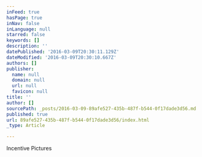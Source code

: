 ```yaml
---
inFeed: true
hasPage: true
inNav: false
inLanguage: null
starred: false
keywords: []
description: ''
datePublished: '2016-03-09T20:30:11.129Z'
dateModified: '2016-03-09T20:30:10.667Z'
authors: []
publisher:
  name: null
  domain: null
  url: null
  favicon: null
title: ''
author: []
sourcePath: _posts/2016-03-09-89afe527-435b-487f-b544-0f17dade3d56.md
published: true
url: 89afe527-435b-487f-b544-0f17dade3d56/index.html
_type: Article

---
```

Incentive Pictures